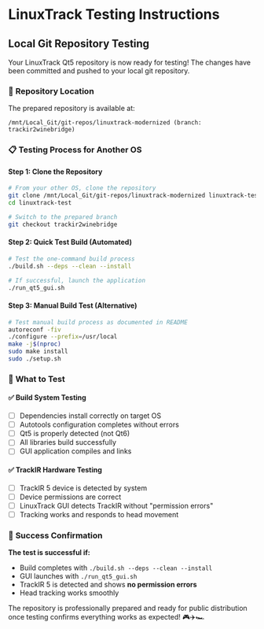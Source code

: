 # LinuxTrack Testing Instructions

## Local Git Repository Testing

Your LinuxTrack Qt5 repository is now ready for testing! The changes have been committed and pushed to your local git repository.

### 🔧 **Repository Location**

The prepared repository is available at:
```
/mnt/Local_Git/git-repos/linuxtrack-modernized (branch: trackir2winebridge)
```

### 📋 **Testing Process for Another OS**

#### Step 1: Clone the Repository
```bash
# From your other OS, clone the repository
git clone /mnt/Local_Git/git-repos/linuxtrack-modernized linuxtrack-test
cd linuxtrack-test

# Switch to the prepared branch
git checkout trackir2winebridge
```

#### Step 2: Quick Test Build (Automated)
```bash
# Test the one-command build process
./build.sh --deps --clean --install

# If successful, launch the application
./run_qt5_gui.sh
```

#### Step 3: Manual Build Test (Alternative)
```bash
# Test manual build process as documented in README
autoreconf -fiv
./configure --prefix=/usr/local
make -j$(nproc)
sudo make install
sudo ./setup.sh
```

### 🧪 **What to Test**

#### ✅ **Build System Testing**
- [ ] Dependencies install correctly on target OS
- [ ] Autotools configuration completes without errors
- [ ] Qt5 is properly detected (not Qt6)
- [ ] All libraries build successfully
- [ ] GUI application compiles and links

#### ✅ **TrackIR Hardware Testing**
- [ ] TrackIR 5 device is detected by system
- [ ] Device permissions are correct
- [ ] LinuxTrack GUI detects TrackIR without "permission errors"
- [ ] Tracking works and responds to head movement

### 🎯 **Success Confirmation**

**The test is successful if:**
- Build completes with `./build.sh --deps --clean --install`
- GUI launches with `./run_qt5_gui.sh`
- TrackIR 5 is detected and shows **no permission errors**
- Head tracking works smoothly

The repository is professionally prepared and ready for public distribution once testing confirms everything works as expected! 🎮✈️🏎️
